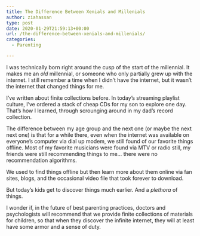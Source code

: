 ```yaml
---
title: The Difference Between Xenials and Millenials
author: ziahassan
type: post
date: 2020-01-29T21:59:13+00:00
url: /the-difference-between-xenials-and-millenials/
categories:
  - Parenting

---
```

I was technically born right around the cusp of the start of the millennial. It makes me an _old_ millennial, or someone who only partially grew up with the internet. I still remember a time when I didn’t have the internet, but it wasn’t the internet that changed things for me.

I’ve written about finite collections before. In today’s streaming playlist culture, I’ve ordered a stack of cheap CDs for my son to explore one day. That’s how I learned, through scrounging around in my dad’s record collection. 

The difference between my age group and the next one (or maybe the next next one) is that for a while there, even when the internet was available on everyone’s computer via dial up modem, we still found of our favorite things offline. Most of my favorite musicians were found via MTV or radio still, my friends were still recommending things to me… there were no recommendation algorithms.

We used to find things offline but then learn more about them online via fan sites, blogs, and the occasional video file that took forever to download.

But today’s kids get to discover things much earlier. And a _plethora_ of things. 

I wonder if, in the future of best parenting practices, doctors and psychologists will recommend that we provide finite collections of materials for children, so that when they discover the infinite internet, they will at least have some armor and a sense of duty.